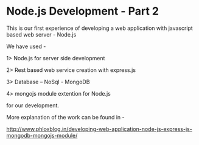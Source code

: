 Node.js Development - Part 2
============================

This is our first experience of developing a web application with javascript based web server - Node.js

We have used -

1> Node.js for server side development

2> Rest based web service creation with express.js

3> Database – NoSql - MongoDB

4> mongojs module extention for Node.js

for our development.

More explanation of the work can be found in -

http://www.phloxblog.in/developing-web-application-node-js-express-js-mongodb-mongojs-module/
